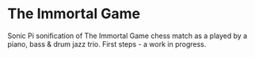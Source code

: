 # The Immortal Game
Sonic Pi sonification of The Immortal Game chess match as a played by a piano, bass & drum jazz trio.
First steps - a work in progress.
